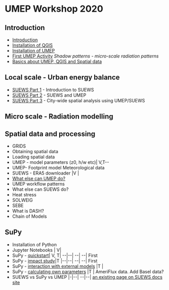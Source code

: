 # UMEP Workshop 2020

## Introduction

* [Introduction](./Introduction.md)
* [Installation of QGIS](./Installation-of-QGIS.md)
* [Installation of UMEP](./Installation-of-UMEP.md)
* [First UMEP Activity](./A-First-QGIS-and-UMEP-activity.md)  _Shadow patterns - micro-scale radiation patterns_
* [Basics about UMEP, QGIS and Spatial data](./Basics-of-UMEP,-QGIS-and-Spatial-data.md)

## Local scale - Urban energy balance

* [SUEWS Part 1](./SUEWS:-Part-1.md) - Introduction to SUEWS
* [SUEWS Part 2](./SUEWS:-Part-2.md) - SUEWS and UMEP
* [SUEWS Part 3](./SUEWS:-Part-3.md) - City-wide spatial analysis using UMEP/SUEWS

## Micro scale - Radiation modelling

## Spatial data and processing

* GRIDS
* Obtaining spatial data
* Loading spatial data
* UMEP - model parameters (z0, h/w etc)| V,T--
* UMEP- Footprint model Meteorological data
* SUEWS - ERA5 downloader |V |
* [What else can UMEP do?](https://umep-docs.readthedocs.io/projects/tutorial/en/latest/index.html)
* UMEP workflow patterns
* What else can SUEWS do?
* Heat stress
* SOLWEIG
* SEBE
* What is DASH?
* Chain of Models

## SuPy
* Installation of Python
* Jupyter Notebooks | V|
* SuPy - [quickstart](https://SuPy.readthedocs.io/en/latest/tutorial/quick-start.html)| V, T| --|--| --| --| First
* SuPy - [impact study](https://SuPy.readthedocs.io/en/latest/tutorial/impact-studies-parallel.html)|T |--|--| --| --| First
* SuPy - [interaction with external models](https://SuPy.readthedocs.io/en/latest/tutorial/external-interaction.html)  |T |
* SuPy - [calculating own parameters](https://SuPy.readthedocs.io/en/latest/tutorial/AMF-sim.html) |T | AmeriFlux data. Add Basel data?
* SUEWS vs SuPy vs UMEP |-|--| --|--| [an existing page on SUEWS docs site](https://suews-docs.readthedocs.io/en/latest/related_softwares.html)

